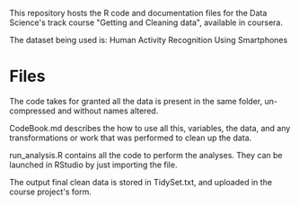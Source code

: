 This repository hosts the R code and documentation files for the Data Science's track course "Getting and Cleaning data", available in coursera.

The dataset being used is: Human Activity Recognition Using Smartphones

# Files

The code takes for granted all the data is present in the same folder, un-compressed and without names altered.

CodeBook.md describes the how to use all this, variables, the data, and any transformations or work that was performed to clean up the data.

run_analysis.R contains all the code to perform the analyses. They can be launched in RStudio by just importing the file.

The output final clean data is stored in TidySet.txt, and uploaded in the course project's form.
